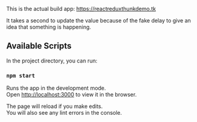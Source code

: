 This is the actual build app:  https://reactreduxthunkdemo.tk

It takes a second to update the value because of the fake delay to give an idea that something is happening.

## Available Scripts

In the project directory, you can run:

### `npm start`

Runs the app in the development mode.<br>
Open [http://localhost:3000](http://localhost:3000) to view it in the browser.

The page will reload if you make edits.<br>
You will also see any lint errors in the console.
